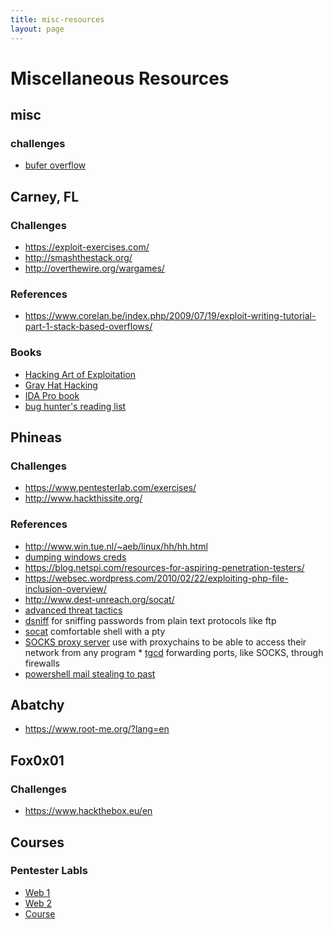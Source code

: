 ```yaml
---
title: misc-resources
layout: page
---
```

# Miscellaneous Resources

## misc
### challenges
* [bufer overflow](https://exploit-exercises.com/protostar/)

## Carney, FL
### Challenges
* https://exploit-exercises.com/
* http://smashthestack.org/
* http://overthewire.org/wargames/

### References
* https://www.corelan.be/index.php/2009/07/19/exploit-writing-tutorial-part-1-stack-based-overflows/

### Books
* [Hacking Art of Exploitation](https://www.nostarch.com/hacking2.htm)
* [Gray Hat
    Hacking](https://www.amazon.com/Hacking-Ethical-Handbook-Networking-Communication/dp/0071832386/ref=sr_1_1?s=books&ie=UTF8&qid=1500309094&sr=1-1&keywords=gray+hat+hacking)
* [IDA Pro book](https://www.nostarch.com/idapro2.htm)
* [bug hunter's reading list](https://www.amazon.com/gp/richpub/listmania/fullview/R21POHD6Y2DOLQ)

## Phineas
### Challenges
* https://www.pentesterlab.com/exercises/
* http://www.hackthissite.org/


### References
* http://www.win.tue.nl/~aeb/linux/hh/hh.html
* [dumping windows creds](https://www.securusglobal.com/community/2013/12/20/dumping-windows-credentials/)
* https://blog.netspi.com/resources-for-aspiring-penetration-testers/
* https://websec.wordpress.com/2010/02/22/exploiting-php-file-inclusion-overview/
* http://www.dest-unreach.org/socat/
* [advanced threat tactics](https://blog.cobaltstrike.com/2015/09/30/advanced-threat-tactics-course-and-notes/)
* [dsniff](http://www.monkey.org/~dugsong/dsniff/) for sniffing passwords from plain text protocols like ftp
* [socat](http://www.dest-unreach.org/socat/) comfortable shell with a pty
* [SOCKS proxy server](http://average-coder.blogspot.com/2011/09/simple-socks5-server-in-c.html) use with proxychains to be able to access their network from any program * [tgcd](http://tgcd.sourceforge.net/) forwarding ports, like SOCKS, through
    firewalls
* [powershell mail stealing to past](http://www.stevieg.org/2010/07/using-the-exchange-2010-sp1-mailbox-export-features-for-mass-exports-to-pst/)

## Abatchy
* https://www.root-me.org/?lang=en

## Fox0x01
### Challenges
* https://www.hackthebox.eu/en

## Courses
### Pentester Labls
* [Web 1](https://www.vulnhub.com/entry/pentester-lab-web-for-pentester,71/)
* [Web 2](https://www.vulnhub.com/entry/pentester-lab-web-for-pentester-ii,68/)
* [Course](https://pentesterlab.com/exercises/web_for_pentester/)
